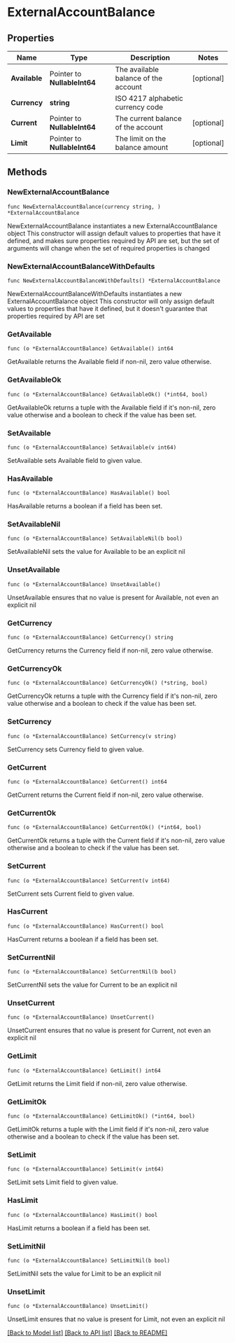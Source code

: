 # ExternalAccountBalance

## Properties

Name | Type | Description | Notes
------------ | ------------- | ------------- | -------------
**Available** | Pointer to **NullableInt64** | The available balance of the account | [optional] 
**Currency** | **string** | ISO 4217 alphabetic currency code | 
**Current** | Pointer to **NullableInt64** | The current balance of the account | [optional] 
**Limit** | Pointer to **NullableInt64** | The limit on the balance amount | [optional] 

## Methods

### NewExternalAccountBalance

`func NewExternalAccountBalance(currency string, ) *ExternalAccountBalance`

NewExternalAccountBalance instantiates a new ExternalAccountBalance object
This constructor will assign default values to properties that have it defined,
and makes sure properties required by API are set, but the set of arguments
will change when the set of required properties is changed

### NewExternalAccountBalanceWithDefaults

`func NewExternalAccountBalanceWithDefaults() *ExternalAccountBalance`

NewExternalAccountBalanceWithDefaults instantiates a new ExternalAccountBalance object
This constructor will only assign default values to properties that have it defined,
but it doesn't guarantee that properties required by API are set

### GetAvailable

`func (o *ExternalAccountBalance) GetAvailable() int64`

GetAvailable returns the Available field if non-nil, zero value otherwise.

### GetAvailableOk

`func (o *ExternalAccountBalance) GetAvailableOk() (*int64, bool)`

GetAvailableOk returns a tuple with the Available field if it's non-nil, zero value otherwise
and a boolean to check if the value has been set.

### SetAvailable

`func (o *ExternalAccountBalance) SetAvailable(v int64)`

SetAvailable sets Available field to given value.

### HasAvailable

`func (o *ExternalAccountBalance) HasAvailable() bool`

HasAvailable returns a boolean if a field has been set.

### SetAvailableNil

`func (o *ExternalAccountBalance) SetAvailableNil(b bool)`

 SetAvailableNil sets the value for Available to be an explicit nil

### UnsetAvailable
`func (o *ExternalAccountBalance) UnsetAvailable()`

UnsetAvailable ensures that no value is present for Available, not even an explicit nil
### GetCurrency

`func (o *ExternalAccountBalance) GetCurrency() string`

GetCurrency returns the Currency field if non-nil, zero value otherwise.

### GetCurrencyOk

`func (o *ExternalAccountBalance) GetCurrencyOk() (*string, bool)`

GetCurrencyOk returns a tuple with the Currency field if it's non-nil, zero value otherwise
and a boolean to check if the value has been set.

### SetCurrency

`func (o *ExternalAccountBalance) SetCurrency(v string)`

SetCurrency sets Currency field to given value.


### GetCurrent

`func (o *ExternalAccountBalance) GetCurrent() int64`

GetCurrent returns the Current field if non-nil, zero value otherwise.

### GetCurrentOk

`func (o *ExternalAccountBalance) GetCurrentOk() (*int64, bool)`

GetCurrentOk returns a tuple with the Current field if it's non-nil, zero value otherwise
and a boolean to check if the value has been set.

### SetCurrent

`func (o *ExternalAccountBalance) SetCurrent(v int64)`

SetCurrent sets Current field to given value.

### HasCurrent

`func (o *ExternalAccountBalance) HasCurrent() bool`

HasCurrent returns a boolean if a field has been set.

### SetCurrentNil

`func (o *ExternalAccountBalance) SetCurrentNil(b bool)`

 SetCurrentNil sets the value for Current to be an explicit nil

### UnsetCurrent
`func (o *ExternalAccountBalance) UnsetCurrent()`

UnsetCurrent ensures that no value is present for Current, not even an explicit nil
### GetLimit

`func (o *ExternalAccountBalance) GetLimit() int64`

GetLimit returns the Limit field if non-nil, zero value otherwise.

### GetLimitOk

`func (o *ExternalAccountBalance) GetLimitOk() (*int64, bool)`

GetLimitOk returns a tuple with the Limit field if it's non-nil, zero value otherwise
and a boolean to check if the value has been set.

### SetLimit

`func (o *ExternalAccountBalance) SetLimit(v int64)`

SetLimit sets Limit field to given value.

### HasLimit

`func (o *ExternalAccountBalance) HasLimit() bool`

HasLimit returns a boolean if a field has been set.

### SetLimitNil

`func (o *ExternalAccountBalance) SetLimitNil(b bool)`

 SetLimitNil sets the value for Limit to be an explicit nil

### UnsetLimit
`func (o *ExternalAccountBalance) UnsetLimit()`

UnsetLimit ensures that no value is present for Limit, not even an explicit nil

[[Back to Model list]](../../README.md#documentation-for-models) [[Back to API list]](../../README.md#documentation-for-api-endpoints) [[Back to README]](../../README.md)



